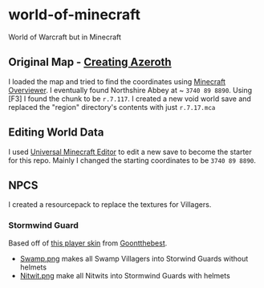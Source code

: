 # world-of-minecraft
World of Warcraft but in Minecraft

## Original Map - [Creating Azeroth](https://www.minecraftforum.net/forums/show-your-creation/screenshots/1595918-crafting-azeroth)
I loaded the map and tried to find the coordinates using [Minecraft Overviewer]([https://www.minecraftforum.net/forums/show-your-creation/screenshots/1595918-crafting-azeroth](https://overviewer.org/warcraft/#/4692/64/9805/max/0/0)). I eventually found Northshire Abbey at ~ `3740 89 8890`. Using [F3] I found the chunk to be `r.7.117`. I created a new void world save and replaced the "region" directory's contents with just `r.7.17.mca`

## Editing World Data
I used [Universal Minecraft Editor](https://www.universalminecrafteditor.com/) to edit a new save to become the starter for this repo. Mainly I changed the starting coordinates to be `3740 89 8890`.

## NPCS
I created a resourcepack to replace the textures for Villagers.

### Stormwind Guard
Based off of [this player skin](https://www.minecraftskins.com/skin/10923287/edit-of-stormwind-guard/) from [Goontthebest](https://www.minecraftskins.com/profile/2925112/goontthebest).
   - [Swamp.png](/World%20of%20Minecraft/resourcepacks/world-of-minecraft/assets/minecraft/textures/entity/villager/type/swamp.png) makes all Swamp Villagers into Storwind Guards without helmets
   - [Nitwit.png](/World%20of%20Minecraft/resourcepacks/world-of-minecraft/assets/minecraft/textures/entity/villager/profession/nitwit.png) make all Nitwits into Stormwind Guards with helmets
